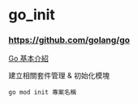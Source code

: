# go_init
### https://github.com/golang/go
[Go 基本介紹](https://sz9751210.github.io/posts/go-variable-and-const/)


建立相關套件管理 & 初始化模塊

`go mod init 專案名稱`